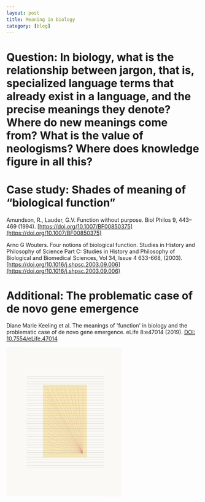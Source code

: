 ```yaml
---
layout: post
title: Meaning in biology
category: [blog]
---
```


# Question: In biology, what is the relationship between jargon, that is, specialized language terms that already exist in a language, and the precise meanings they denote? Where do new meanings come from? What is the value of neologisms? Where does knowledge figure in all this?

# Case study: Shades of meaning of “biological function” 

Amundson, R., Lauder, G.V. Function without purpose. Biol Philos 9, 443–469 (1994). [https://doi.org/10.1007/BF00850375](https://doi.org/10.1007/BF00850375)

Arno G Wouters. Four notions of biological function. Studies in History and Philosophy of Science Part C: Studies in History and Philosophy of Biological and Biomedical Sciences, Vol 34, Issue 4 633-668, (2003). [https://doi.org/10.1016/j.shpsc.2003.09.006](https://doi.org/10.1016/j.shpsc.2003.09.006)

# Additional: The problematic case of de novo gene emergence

Diane Marie Keeling et al. The meanings of 'function' in biology and the problematic case of de novo gene emergence. eLife  8:e47014 (2019). [DOI: 10.7554/eLife.47014](https://doi.org/10.7554/eLife.47014.001)

<img align="center" width="300" src="/Images/TheViewFromNowhere.png">









  

